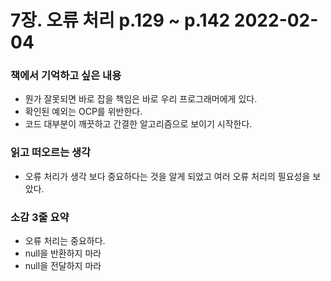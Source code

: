 # 7장. 오류 처리 p.129 ~ p.142 2022-02-04
### 책에서 기억하고 싶은 내용
- 뭔가 잘못되면 바로 잡을 책임은 바로 우리 프로그래머에게 있다.
- 확인된 예외는 OCP를 위반한다.
- 코드 대부분이 깨끗하고 간결한 알고리즘으로 보이기 시작한다.
### 읽고 떠오르는 생각
- 오류 처리가 생각 보다 중요하다는 것을 알게 되었고 여러 오류 처리의 필요성을 보았다.
### 소감 3줄 요약
- 오류 처리는 중요하다.
- null을 반환하지 마라
- null을 전달하지 마라
